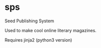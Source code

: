 sps
===

Seed Publishing System

Used to make cool online literary magazines.

Requires jinja2 (python3 version)
